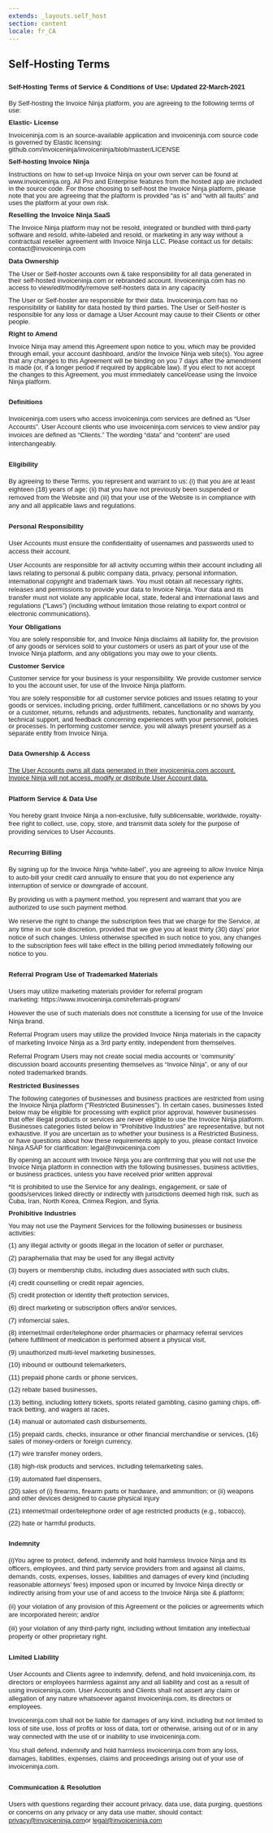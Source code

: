 ```yaml
---
extends: _layouts.self_host
section: content
locale: fr_CA
---
```


## Self-Hosting Terms

<h3 style='margin-right:0cm;margin-left:0cm;font-size:18px;font-family:"Times New Roman",serif;font-weight:bold;'><span style='font-size:13px;font-family:"Verdana",sans-serif;'>Self-Hosting&nbsp;</span><span style='font-size:13px;font-family:"Verdana",sans-serif;'>Terms of Service &amp; Conditions of Use: Updated 22-March-2021</span></h3>
<p style='margin-right:0cm;margin-left:0cm;font-size:15px;font-family:"Calibri",sans-serif;margin-top:0cm;margin-bottom:8.0pt;line-height:107%;'><span style='font-size:13px;line-height:107%;font-family:"Verdana",sans-serif;'>By Self-hosting the Invoice Ninja platform, you are agreeing to the following terms of use:</span></p>
<p style='margin-right:0cm;margin-left:0cm;font-size:15px;font-family:"Calibri",sans-serif;margin-top:0cm;margin-bottom:8.0pt;line-height:107%;'><strong><span style='font-size:13px;line-height:107%;font-family:"Verdana",sans-serif;'>Elastic</span></strong><strong><span style='font-size:13px;line-height:107%;font-family:"Verdana",sans-serif;'>-</span></strong><strong><span style='font-size:13px;line-height:107%;font-family:"Verdana",sans-serif;'> License</span></strong></p>
<p style='margin-right:0cm;margin-left:0cm;font-size:15px;font-family:"Calibri",sans-serif;margin-top:0cm;margin-bottom:8.0pt;line-height:107%;'><span style='font-size:13px;line-height:107%;font-family:"Verdana",sans-serif;'>Invoiceninja.com is an source</span><span style='font-size:13px;line-height:107%;font-family:"Verdana",sans-serif;'>-</span><span style='font-size:13px;line-height:107%;font-family:"Verdana",sans-serif;'>available application and invoiceninja.com source code is governed by Elastic licensing: github.com/invoiceninja/invoiceninja/blob/master/LICENSE</span></p>
<p style='margin-right:0cm;margin-left:0cm;font-size:15px;font-family:"Calibri",sans-serif;margin-top:0cm;margin-bottom:8.0pt;line-height:107%;'><strong><span style='font-size:13px;line-height:107%;font-family:"Verdana",sans-serif;'>Self-hosting Invoice Ninja</span></strong></p>
<p style='margin-right:0cm;margin-left:0cm;font-size:15px;font-family:"Calibri",sans-serif;margin-top:0cm;margin-bottom:8.0pt;line-height:107%;'><span style='font-size:13px;line-height:107%;font-family:"Verdana",sans-serif;'>Instructions on how to set-up Invoice Ninja on your own server can be found at www.invoiceninja.org. All Pro and Enterprise features from the hosted app are included in the source code. For those choosing to self-host the Invoice Ninja platform, please note that you are agreeing that the platform is provided &ldquo;as is&rdquo; and &ldquo;with all faults&rdquo; and uses the platform at your own risk.</span></p>
<p style='margin-right:0cm;margin-left:0cm;font-size:15px;font-family:"Calibri",sans-serif;margin-top:0cm;margin-bottom:8.0pt;line-height:107%;'><strong><span style='font-size:13px;line-height:107%;font-family:"Verdana",sans-serif;'>Reselling the Invoice Ninja SaaS</span></strong></p>
<p style='margin-right:0cm;margin-left:0cm;font-size:15px;font-family:"Calibri",sans-serif;margin-top:0cm;margin-bottom:8.0pt;line-height:107%;'><span style='font-size:13px;line-height:107%;font-family:"Verdana",sans-serif;'>The Invoice Ninja platform may not be resold, integrated or bundled with third-party software and resold, white-labeled and resold, or marketing in any way without a contractual reseller agreement with Invoice Ninja LLC. Please contact us for details: contact@invoiceninja.com</span></p>
<p style='margin-right:0cm;margin-left:0cm;font-size:15px;font-family:"Calibri",sans-serif;margin-top:0cm;margin-bottom:8.0pt;line-height:107%;'><strong><span style='font-size:13px;line-height:107%;font-family:"Verdana",sans-serif;'>Data Ownership</span></strong></p>
<p style='margin-right:0cm;margin-left:0cm;font-size:15px;font-family:"Calibri",sans-serif;margin-top:0cm;margin-bottom:8.0pt;line-height:107%;'><span style='font-size:13px;line-height:107%;font-family:"Verdana",sans-serif;'>The User or Self-hoster accounts own &amp; take responsibility for all data generated in their self-hosted invoiceninja.com or rebranded account. Invoiceninja.com has no access to view/edit/modify/remove self-hosters data in any capacity</span></p>
<p style='margin-right:0cm;margin-left:0cm;font-size:15px;font-family:"Calibri",sans-serif;margin-top:0cm;margin-bottom:8.0pt;line-height:107%;'><span style='font-size:13px;line-height:107%;font-family:"Verdana",sans-serif;'>The User or Self-hoster are responsible for their data. Invoiceninja.com has no responsibility or liability for data hosted by third parties. The User or Self-hoster is responsible for any loss or damage a User Account may cause to their Clients or other people.</span></p>
<p style='margin-right:0cm;margin-left:0cm;font-size:15px;font-family:"Calibri",sans-serif;margin-top:0cm;margin-bottom:8.0pt;line-height:107%;'><strong><span style='font-size:13px;line-height:107%;font-family:"Verdana",sans-serif;'>Right to Amend</span></strong></p>
<p style='margin-right:0cm;margin-left:0cm;font-size:15px;font-family:"Calibri",sans-serif;margin-top:0cm;margin-bottom:8.0pt;line-height:107%;'><span style='font-size:13px;line-height:107%;font-family:"Verdana",sans-serif;'>Invoice Ninja may amend this Agreement upon notice to you, which may be provided through email, your account dashboard, and/or the Invoice Ninja web site(s). You agree that any changes to this Agreement will be binding on you 7 days after the amendment is made (or, if a longer period if required by applicable law). If you elect to not accept the changes to this Agreement, you must immediately cancel/cease using the Invoice Ninja platform.&nbsp;</span></p>
<h3 style='margin-right:0cm;margin-left:0cm;font-size:18px;font-family:"Times New Roman",serif;font-weight:bold;'><span style='font-size:13px;font-family:"Verdana",sans-serif;'>Definitions</span></h3>
<p style='margin-right:0cm;margin-left:0cm;font-size:15px;font-family:"Calibri",sans-serif;margin-top:0cm;margin-bottom:8.0pt;line-height:107%;'><span style='font-size:13px;font-family:"Verdana",sans-serif;'>Invoiceninja.com users who access invoiceninja.com services are defined as &ldquo;User Accounts&rdquo;. User Account clients who use invoiceninja.com services to view and/or pay invoices are defined as &ldquo;Clients.&rdquo; The wording &ldquo;data&rdquo; and &ldquo;content&rdquo; are used interchangeably.</span></p>
<h3 style='margin-right:0cm;margin-left:0cm;font-size:18px;font-family:"Times New Roman",serif;font-weight:bold;'><span style='font-size:13px;font-family:"Verdana",sans-serif;'>Eligibility</span></h3>
<p style='margin-right:0cm;margin-left:0cm;font-size:15px;font-family:"Calibri",sans-serif;margin-top:0cm;margin-bottom:8.0pt;line-height:107%;'><span style='font-size:13px;font-family:"Verdana",sans-serif;'>By agreeing to these Terms, you represent and warrant to us: (i) that you are at least eighteen (18) years of age; (ii) that you have not previously been suspended or removed from the Website and (iii) that your use of the Website is in compliance with any and all applicable laws and regulations.</span></p>
<h3 style='margin-right:0cm;margin-left:0cm;font-size:18px;font-family:"Times New Roman",serif;font-weight:bold;'><span style='font-size:13px;font-family:"Verdana",sans-serif;'>Personal Responsibility</span></h3>
<p style='margin-right:0cm;margin-left:0cm;font-size:15px;font-family:"Calibri",sans-serif;margin-top:0cm;margin-bottom:8.0pt;line-height:107%;'><span style='font-size:13px;font-family:"Verdana",sans-serif;'>User Accounts must ensure the confidentiality of usernames and passwords used to access their account.</span></p>
<p style='margin-right:0cm;margin-left:0cm;font-size:15px;font-family:"Calibri",sans-serif;margin-top:0cm;margin-bottom:8.0pt;line-height:107%;'><span style='font-size:13px;font-family:"Verdana",sans-serif;'>User Accounts are responsible for all activity occurring within their account including all laws relating to personal &amp; public company data, privacy, personal information, international copyright and trademark laws. You must obtain all necessary rights, releases and permissions to provide your data to Invoice Ninja. Your data and its transfer must not violate any applicable local, state, federal and international laws and regulations (&ldquo;Laws&rdquo;) (including without limitation those relating to export control or electronic communications).</span></p>
<p style='margin-right:0cm;margin-left:0cm;font-size:15px;font-family:"Calibri",sans-serif;margin-top:0cm;margin-bottom:8.0pt;line-height:107%;'><strong><span style='font-size:13px;line-height:107%;font-family:"Verdana",sans-serif;'>Your Obligations</span></strong></p>
<p style='margin-right:0cm;margin-left:0cm;font-size:15px;font-family:"Calibri",sans-serif;margin-top:0cm;margin-bottom:8.0pt;line-height:107%;'><span style='font-size:13px;line-height:107%;font-family:"Verdana",sans-serif;'>You are solely responsible for, and Invoice Ninja disclaims all liability for, the provision of any goods or services sold to your customers or users as part of your use of the Invoice Ninja platform, and any obligations you may owe to your clients.</span></p>
<p style='margin-right:0cm;margin-left:0cm;font-size:15px;font-family:"Calibri",sans-serif;margin-top:0cm;margin-bottom:8.0pt;line-height:107%;'><strong><span style='font-size:13px;line-height:107%;font-family:"Verdana",sans-serif;'>Customer Service</span></strong></p>
<p style='margin-right:0cm;margin-left:0cm;font-size:15px;font-family:"Calibri",sans-serif;margin-top:0cm;margin-bottom:8.0pt;line-height:107%;'><span style='font-size:13px;line-height:107%;font-family:"Verdana",sans-serif;'>Customer service for your business is your responsibility. We provide customer service to you the account user, for use of the Invoice Ninja platform.</span></p>
<p style='margin-right:0cm;margin-left:0cm;font-size:15px;font-family:"Calibri",sans-serif;margin-top:0cm;margin-bottom:8.0pt;line-height:107%;'><span style='font-size:13px;line-height:107%;font-family:"Verdana",sans-serif;'>You are solely responsible for all customer service policies and issues relating to your goods or services, including pricing, order fulfillment, cancellations or no shows by you or a customer, returns, refunds and adjustments, rebates, functionality and warranty, technical support, and feedback concerning experiences with your personnel, policies or processes. In performing customer service, you will always present yourself as a separate entity from Invoice Ninja.&nbsp;</span></p>
<h3 style='margin-right:0cm;margin-left:0cm;font-size:18px;font-family:"Times New Roman",serif;font-weight:bold;'><span style='font-size:13px;font-family:"Verdana",sans-serif;'>Data Ownership &amp; Access</span></h3>
<p style='margin-right:0cm;margin-left:0cm;font-size:15px;font-family:"Calibri",sans-serif;margin:0cm;'><span style='font-size:13px;font-family:"Verdana",sans-serif;'><a href="https://www.invoiceninja.com/account-data-ownership/" target="_blank">The User Accounts owns all data generated in their invoiceninja.com account.</a></span></p>
<p style='margin-right:0cm;margin-left:0cm;font-size:15px;font-family:"Calibri",sans-serif;margin:0cm;'><span style='font-size:13px;font-family:"Verdana",sans-serif;'><a href="https://www.invoiceninja.com/account-data-ownership/" target="_blank">Invoice Ninja will not access, modify or distribute User Account data.</a></span></p>
<h3 style='margin-right:0cm;margin-left:0cm;font-size:18px;font-family:"Times New Roman",serif;font-weight:bold;'><span style='font-size:13px;font-family:"Verdana",sans-serif;'>Platform Service &amp; Data Use</span></h3>
<p style='margin-right:0cm;margin-left:0cm;font-size:15px;font-family:"Calibri",sans-serif;margin-top:0cm;margin-bottom:8.0pt;line-height:107%;'><span style='font-size:13px;font-family:"Verdana",sans-serif;'>You hereby grant Invoice Ninja a non-exclusive, fully sublicensable, worldwide, royalty-free right to collect, use, copy, store, and transmit data solely for the purpose of providing services to User Accounts.</span></p>
<h3 style='margin-right:0cm;margin-left:0cm;font-size:18px;font-family:"Times New Roman",serif;font-weight:bold;'><span style='font-size:13px;font-family:"Verdana",sans-serif;'>Recurring Billing</span></h3>
<p style='margin-right:0cm;margin-left:0cm;font-size:15px;font-family:"Calibri",sans-serif;margin-top:0cm;margin-bottom:8.0pt;line-height:107%;'><span style='font-size:13px;font-family:"Verdana",sans-serif;'>By signing up for the Invoice Ninja &ldquo;</span><span style='font-size:13px;font-family:"Verdana",sans-serif;'>white-label&rdquo;</span><span style='font-size:13px;font-family:"Verdana",sans-serif;'>, you are agreeing to allow Invoice Ninja to auto-bill your credit card annually to ensure that you do not experience any interruption of service or downgrade of account.</span></p>
<p style='margin-right:0cm;margin-left:0cm;font-size:15px;font-family:"Calibri",sans-serif;margin-top:0cm;margin-bottom:8.0pt;line-height:107%;'><span style='font-size:13px;font-family:"Verdana",sans-serif;'>By providing us with a&nbsp;</span><span style='font-size:13px;font-family:"Verdana",sans-serif;'>p</span><span style='font-size:13px;font-family:"Verdana",sans-serif;'>ayment&nbsp;</span><span style='font-size:13px;font-family:"Verdana",sans-serif;'>m</span><span style='font-size:13px;font-family:"Verdana",sans-serif;'>ethod, you represent and warrant that you are authorized to use such&nbsp;</span><span style='font-size:13px;font-family:"Verdana",sans-serif;'>p</span><span style='font-size:13px;font-family:"Verdana",sans-serif;'>ayment&nbsp;</span><span style='font-size:13px;font-family:"Verdana",sans-serif;'>m</span><span style='font-size:13px;font-family:"Verdana",sans-serif;'>ethod.</span></p>
<p style='margin-right:0cm;margin-left:0cm;font-size:15px;font-family:"Calibri",sans-serif;margin-top:0cm;margin-bottom:8.0pt;line-height:107%;'><span style='font-size:13px;font-family:"Verdana",sans-serif;'>We reserve the right to change the subscription fees that we charge for the Service, at any time in our sole discretion, provided that we give you at least thirty (30) days&rsquo; prior notice of such changes. Unless otherwise specified in such notice to you, any changes to the subscription fees will take effect in the billing period immediately following our notice to you.</span></p>
<h3 style='margin-right:0cm;margin-left:0cm;font-size:18px;font-family:"Times New Roman",serif;font-weight:bold;'><span style='font-size:13px;font-family:"Verdana",sans-serif;'>Referral Program Use of Trademarked Materials</span></h3>
<p style='margin-right:0cm;margin-left:0cm;font-size:15px;font-family:"Calibri",sans-serif;margin-top:0cm;margin-bottom:8.0pt;line-height:107%;'><span style='font-size:13px;font-family:"Verdana",sans-serif;'>Users may utilize marketing materials provider for referral program marketing:&nbsp;https://www.invoiceninja.com/referrals-program/</span></p>
<p style='margin-right:0cm;margin-left:0cm;font-size:15px;font-family:"Calibri",sans-serif;margin-top:0cm;margin-bottom:8.0pt;line-height:107%;'><span style='font-size:13px;font-family:"Verdana",sans-serif;'>However the use of such materials does not constitute a licensing for use of the Invoice Ninja brand.</span></p>
<p style='margin-right:0cm;margin-left:0cm;font-size:15px;font-family:"Calibri",sans-serif;margin-top:0cm;margin-bottom:8.0pt;line-height:107%;'><span style='font-size:13px;font-family:"Verdana",sans-serif;'>Referral Program users may utilize the provided Invoice Ninja materials in the capacity of marketing Invoice Ninja as a 3rd party entity, independent from themselves. &nbsp;</span></p>
<p style='margin-right:0cm;margin-left:0cm;font-size:15px;font-family:"Calibri",sans-serif;margin-top:0cm;margin-bottom:8.0pt;line-height:107%;'><span style='font-size:13px;font-family:"Verdana",sans-serif;'>Referral Program Users may not create social media accounts or &lsquo;community&rsquo; discussion board accounts presenting themselves as &ldquo;Invoice Ninja&rdquo;, or any of our noted trademarked brands.</span></p>
<p style='margin-right:0cm;margin-left:0cm;font-size:15px;font-family:"Calibri",sans-serif;margin-top:0cm;margin-bottom:8.0pt;line-height:107%;'><strong><span style='font-size:13px;line-height:107%;font-family:"Verdana",sans-serif;'>Restricted Businesses</span></strong></p>
<p style='margin-right:0cm;margin-left:0cm;font-size:15px;font-family:"Calibri",sans-serif;margin-top:0cm;margin-bottom:8.0pt;line-height:107%;'><span style='font-size:13px;line-height:107%;font-family:"Verdana",sans-serif;'>The following categories of businesses and business practices are restricted from using the Invoice Ninja platform (&quot;Restricted Businesses&quot;). In certain cases, businesses listed below may be eligible for processing with explicit prior approval, however businesses that offer illegal products or services are never eligible to use the Invoice Ninja platform. Businesses categories listed below in &ldquo;Prohibitive Industries&rdquo; are representative, but not exhaustive. If you are uncertain as to whether your business is a Restricted Business, or have questions about how these requirements apply to you, please contact Invoice Ninja ASAP for clarification: legal@invoiceninja.com</span></p>
<p style='margin-right:0cm;margin-left:0cm;font-size:15px;font-family:"Calibri",sans-serif;margin-top:0cm;margin-bottom:8.0pt;line-height:107%;'><span style='font-size:13px;line-height:107%;font-family:"Verdana",sans-serif;'>By opening an account with Invoice Ninja you are confirming that you will not use the Invoice Ninja platform in connection with the following businesses, business activities, or business practices, unless you have received prior written approval</span></p>
<p style='margin-right:0cm;margin-left:0cm;font-size:15px;font-family:"Calibri",sans-serif;margin-top:0cm;margin-bottom:8.0pt;line-height:107%;'><span style='font-size:13px;line-height:107%;font-family:"Verdana",sans-serif;'>*It is prohibited to use the Service for any dealings, engagement, or sale of goods/services linked directly or indirectly with jurisdictions deemed high risk, such as Cuba, Iran, North Korea, Crimea Region, and Syria.</span></p>
<p style='margin-right:0cm;margin-left:0cm;font-size:15px;font-family:"Calibri",sans-serif;margin-top:0cm;margin-bottom:8.0pt;line-height:107%;'><strong><span style='font-size:13px;line-height:107%;font-family:"Verdana",sans-serif;'>Prohibitive Industries</span></strong></p>
<p style='margin-right:0cm;margin-left:0cm;font-size:15px;font-family:"Calibri",sans-serif;margin-top:0cm;margin-bottom:8.0pt;line-height:107%;'><span style='font-size:13px;line-height:107%;font-family:"Verdana",sans-serif;'>You may not use the Payment Services for the following businesses or business activities:&nbsp;</span></p>
<p style='margin-right:0cm;margin-left:0cm;font-size:15px;font-family:"Calibri",sans-serif;margin-top:0cm;margin-bottom:8.0pt;line-height:107%;'><span style='font-size:13px;line-height:107%;font-family:"Verdana",sans-serif;'>(1) any illegal activity or goods illegal in the location of seller or purchaser,&nbsp;</span></p>
<p style='margin-right:0cm;margin-left:0cm;font-size:15px;font-family:"Calibri",sans-serif;margin-top:0cm;margin-bottom:8.0pt;line-height:107%;'><span style='font-size:13px;line-height:107%;font-family:"Verdana",sans-serif;'>(2) paraphernalia that may be used for any illegal activity&nbsp;</span></p>
<p style='margin-right:0cm;margin-left:0cm;font-size:15px;font-family:"Calibri",sans-serif;margin-top:0cm;margin-bottom:8.0pt;line-height:107%;'><span style='font-size:13px;line-height:107%;font-family:"Verdana",sans-serif;'>(3) buyers or membership clubs, including dues associated with such clubs,&nbsp;</span></p>
<p style='margin-right:0cm;margin-left:0cm;font-size:15px;font-family:"Calibri",sans-serif;margin-top:0cm;margin-bottom:8.0pt;line-height:107%;'><span style='font-size:13px;line-height:107%;font-family:"Verdana",sans-serif;'>(4) credit counselling or credit repair agencies,&nbsp;</span></p>
<p style='margin-right:0cm;margin-left:0cm;font-size:15px;font-family:"Calibri",sans-serif;margin-top:0cm;margin-bottom:8.0pt;line-height:107%;'><span style='font-size:13px;line-height:107%;font-family:"Verdana",sans-serif;'>(5) credit protection or identity theft protection services,&nbsp;</span></p>
<p style='margin-right:0cm;margin-left:0cm;font-size:15px;font-family:"Calibri",sans-serif;margin-top:0cm;margin-bottom:8.0pt;line-height:107%;'><span style='font-size:13px;line-height:107%;font-family:"Verdana",sans-serif;'>(6) direct marketing or subscription offers and/or services,&nbsp;</span></p>
<p style='margin-right:0cm;margin-left:0cm;font-size:15px;font-family:"Calibri",sans-serif;margin-top:0cm;margin-bottom:8.0pt;line-height:107%;'><span style='font-size:13px;line-height:107%;font-family:"Verdana",sans-serif;'>(7) infomercial sales,&nbsp;</span></p>
<p style='margin-right:0cm;margin-left:0cm;font-size:15px;font-family:"Calibri",sans-serif;margin-top:0cm;margin-bottom:8.0pt;line-height:107%;'><span style='font-size:13px;line-height:107%;font-family:"Verdana",sans-serif;'>(8) internet/mail order/telephone order pharmacies or pharmacy referral services (where fulfillment of medication is performed absent a physical visit,&nbsp;</span></p>
<p style='margin-right:0cm;margin-left:0cm;font-size:15px;font-family:"Calibri",sans-serif;margin-top:0cm;margin-bottom:8.0pt;line-height:107%;'><span style='font-size:13px;line-height:107%;font-family:"Verdana",sans-serif;'>(9) unauthorized multi-level marketing businesses,&nbsp;</span></p>
<p style='margin-right:0cm;margin-left:0cm;font-size:15px;font-family:"Calibri",sans-serif;margin-top:0cm;margin-bottom:8.0pt;line-height:107%;'><span style='font-size:13px;line-height:107%;font-family:"Verdana",sans-serif;'>(10) inbound or outbound telemarketers,&nbsp;</span></p>
<p style='margin-right:0cm;margin-left:0cm;font-size:15px;font-family:"Calibri",sans-serif;margin-top:0cm;margin-bottom:8.0pt;line-height:107%;'><span style='font-size:13px;line-height:107%;font-family:"Verdana",sans-serif;'>(11) prepaid phone cards or phone services,&nbsp;</span></p>
<p style='margin-right:0cm;margin-left:0cm;font-size:15px;font-family:"Calibri",sans-serif;margin-top:0cm;margin-bottom:8.0pt;line-height:107%;'><span style='font-size:13px;line-height:107%;font-family:"Verdana",sans-serif;'>(12) rebate based businesses,&nbsp;</span></p>
<p style='margin-right:0cm;margin-left:0cm;font-size:15px;font-family:"Calibri",sans-serif;margin-top:0cm;margin-bottom:8.0pt;line-height:107%;'><span style='font-size:13px;line-height:107%;font-family:"Verdana",sans-serif;'>(13) betting, including lottery tickets, sports related gambling, casino gaming chips, off-track betting, and wagers at races,&nbsp;</span></p>
<p style='margin-right:0cm;margin-left:0cm;font-size:15px;font-family:"Calibri",sans-serif;margin-top:0cm;margin-bottom:8.0pt;line-height:107%;'><span style='font-size:13px;line-height:107%;font-family:"Verdana",sans-serif;'>(14) manual or automated cash disbursements,&nbsp;</span></p>
<p style='margin-right:0cm;margin-left:0cm;font-size:15px;font-family:"Calibri",sans-serif;margin-top:0cm;margin-bottom:8.0pt;line-height:107%;'><span style='font-size:13px;line-height:107%;font-family:"Verdana",sans-serif;'>(15) prepaid cards, checks, insurance or other financial merchandise or services, (16) sales of money-orders or foreign currency,&nbsp;</span></p>
<p style='margin-right:0cm;margin-left:0cm;font-size:15px;font-family:"Calibri",sans-serif;margin-top:0cm;margin-bottom:8.0pt;line-height:107%;'><span style='font-size:13px;line-height:107%;font-family:"Verdana",sans-serif;'>(17) wire transfer money orders,&nbsp;</span></p>
<p style='margin-right:0cm;margin-left:0cm;font-size:15px;font-family:"Calibri",sans-serif;margin-top:0cm;margin-bottom:8.0pt;line-height:107%;'><span style='font-size:13px;line-height:107%;font-family:"Verdana",sans-serif;'>(18) high-risk products and services, including telemarketing sales,&nbsp;</span></p>
<p style='margin-right:0cm;margin-left:0cm;font-size:15px;font-family:"Calibri",sans-serif;margin-top:0cm;margin-bottom:8.0pt;line-height:107%;'><span style='font-size:13px;line-height:107%;font-family:"Verdana",sans-serif;'>(19) automated fuel dispensers,&nbsp;</span></p>
<p style='margin-right:0cm;margin-left:0cm;font-size:15px;font-family:"Calibri",sans-serif;margin-top:0cm;margin-bottom:8.0pt;line-height:107%;'><span style='font-size:13px;line-height:107%;font-family:"Verdana",sans-serif;'>(20) sales of (i) firearms, firearm parts or hardware, and ammunition; or (ii) weapons and other devices designed to cause physical injury&nbsp;</span></p>
<p style='margin-right:0cm;margin-left:0cm;font-size:15px;font-family:"Calibri",sans-serif;margin-top:0cm;margin-bottom:8.0pt;line-height:107%;'><span style='font-size:13px;line-height:107%;font-family:"Verdana",sans-serif;'>(21) internet/mail order/telephone order of age restricted products (e.g., tobacco),</span></p>
<p style='margin-right:0cm;margin-left:0cm;font-size:15px;font-family:"Calibri",sans-serif;margin-top:0cm;margin-bottom:8.0pt;line-height:107%;'><span style='font-size:13px;line-height:107%;font-family:"Verdana",sans-serif;'>(22) hate or harmful products.</span></p>
<h3 style='margin-right:0cm;margin-left:0cm;font-size:18px;font-family:"Times New Roman",serif;font-weight:bold;'><span style='font-size:13px;font-family:"Verdana",sans-serif;'>Indemnity</span></h3>
<p style='margin-right:0cm;margin-left:0cm;font-size:15px;font-family:"Calibri",sans-serif;margin-top:0cm;margin-bottom:8.0pt;line-height:107%;'><span style='font-size:13px;font-family:"Verdana",sans-serif;'>(i)You agree to protect, defend, indemnify and hold harmless Invoice Ninja&nbsp;and its officers, employees, and third party service providers from and against all claims, demands, costs, expenses, losses, liabilities and damages of every kind (including reasonable attorneys&rsquo; fees) imposed upon or incurred by Invoice Ninja&nbsp;directly or indirectly arising from your use of and access to the Invoice Ninja site &amp; platform;</span></p>
<p style='margin-right:0cm;margin-left:0cm;font-size:15px;font-family:"Calibri",sans-serif;margin-top:0cm;margin-bottom:8.0pt;line-height:107%;'><span style='font-size:13px;font-family:"Verdana",sans-serif;'>(ii) your violation of any provision of this Agreement or the policies or agreements which are incorporated herein; and/or</span></p>
<p style='margin-right:0cm;margin-left:0cm;font-size:15px;font-family:"Calibri",sans-serif;margin-top:0cm;margin-bottom:8.0pt;line-height:107%;'><span style='font-size:13px;font-family:"Verdana",sans-serif;'>(iii) your violation of any third-party right, including without limitation any intellectual property or other proprietary right.</span></p>
<h3 style='margin-right:0cm;margin-left:0cm;font-size:18px;font-family:"Times New Roman",serif;font-weight:bold;'><span style='font-size:13px;font-family:"Verdana",sans-serif;'>Limited Liability</span></h3>
<p style='margin-right:0cm;margin-left:0cm;font-size:15px;font-family:"Calibri",sans-serif;margin-top:0cm;margin-bottom:8.0pt;line-height:107%;'><span style='font-size:13px;font-family:"Verdana",sans-serif;'>User Accounts and Clients agree to indemnify, defend, and hold invoiceninja.com, its directors or employees harmless against any and all liability and cost as a result of using invoiceninja.com. User Accounts and Clients shall not assert any claim or allegation of any nature whatsoever against invoiceninja.com, its directors or employees.</span></p>
<p style='margin-right:0cm;margin-left:0cm;font-size:15px;font-family:"Calibri",sans-serif;margin-top:0cm;margin-bottom:8.0pt;line-height:107%;'><span style='font-size:13px;font-family:"Verdana",sans-serif;'>Invoiceninja.com shall not be liable for damages of any kind, including but not limited to loss of site use, loss of profits or loss of data, tort or otherwise, arising out of or in any way connected with the use of or inability to use invoiceninja.com.</span></p>
<p style='margin-right:0cm;margin-left:0cm;font-size:15px;font-family:"Calibri",sans-serif;margin-top:0cm;margin-bottom:8.0pt;line-height:107%;'><span style='font-size:13px;font-family:"Verdana",sans-serif;'>You shall defend, indemnify and hold harmless invoiceninja.com from any loss, damages, liabilities, expenses, claims and proceedings arising out of your use of invoiceninja.com.</span></p>
<h3 style='margin-right:0cm;margin-left:0cm;font-size:18px;font-family:"Times New Roman",serif;font-weight:bold;'><span style='font-size:13px;font-family:"Verdana",sans-serif;'>Communication &amp; Resolution</span></h3>
<p style='margin-right:0cm;margin-left:0cm;font-size:15px;font-family:"Calibri",sans-serif;margin-top:0cm;margin-bottom:8.0pt;line-height:107%;'><span style='font-size:13px;font-family:"Verdana",sans-serif;'>Users with questions regarding their account privacy, data use, data purging, questions or concerns on any privacy or any data use matter, should contact: <a href="mailto:privacy@invoiceninja.com">privacy@invoiceninja.com</a>or <a href="mailto:legal@invoiceninja.com">legal@invoiceninja.com</a></span></p>